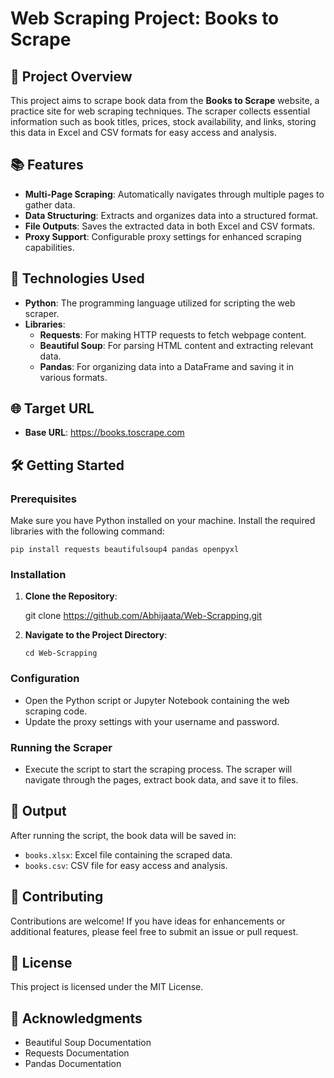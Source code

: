 Web Scraping Project: Books to Scrape
=====================================

🚀 Project Overview
-------------------

This project aims to scrape book data from the **Books to Scrape** website, a practice site for web scraping techniques. The scraper collects essential information such as book titles, prices, stock availability, and links, storing this data in Excel and CSV formats for easy access and analysis.

📚 Features
-----------

*   **Multi-Page Scraping**: Automatically navigates through multiple pages to gather data.
*   **Data Structuring**: Extracts and organizes data into a structured format.
*   **File Outputs**: Saves the extracted data in both Excel and CSV formats.
*   **Proxy Support**: Configurable proxy settings for enhanced scraping capabilities.

🔧 Technologies Used
--------------------

*   **Python**: The programming language utilized for scripting the web scraper.
*   **Libraries**:
    *   **Requests**: For making HTTP requests to fetch webpage content.
    *   **Beautiful Soup**: For parsing HTML content and extracting relevant data.
    *   **Pandas**: For organizing data into a DataFrame and saving it in various formats.

🌐 Target URL
-------------

*   **Base URL**: https://books.toscrape.com

🛠️ Getting Started
-------------------

### Prerequisites

Make sure you have Python installed on your machine. Install the required libraries with the following command:


`pip install requests beautifulsoup4 pandas openpyxl` 

### Installation

1.  **Clone the Repository**:
    
   
    
    git clone https://github.com/Abhijaata/Web-Scrapping.git
    
2.  **Navigate to the Project Directory**:
    
   
    
    `cd Web-Scrapping` 
    

### Configuration

*   Open the Python script or Jupyter Notebook containing the web scraping code.
*   Update the proxy settings with your username and password.

### Running the Scraper

*   Execute the script to start the scraping process. The scraper will navigate through the pages, extract book data, and save it to files.

📂 Output
---------

After running the script, the book data will be saved in:

*   `books.xlsx`: Excel file containing the scraped data.
*   `books.csv`: CSV file for easy access and analysis.

🤝 Contributing
---------------

Contributions are welcome! If you have ideas for enhancements or additional features, please feel free to submit an issue or pull request.

📝 License
----------

This project is licensed under the MIT License.

🙏 Acknowledgments
------------------

*   Beautiful Soup Documentation
*   Requests Documentation
*   Pandas Documentation
